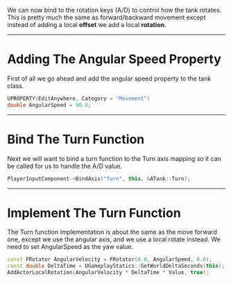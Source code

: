 We can now bind to the rotation keys (A/D) to control how the tank rotates. This is pretty much the same as forward/backward movement except instead of adding a local **offset** we add a local **rotation**.

---
# Adding The Angular Speed Property

First of all we go ahead and add the angular speed property to the tank class.

```cpp
UPROPERTY(EditAnywhere, Category = "Movement")
double AngularSpeed = 90.0;
```

---
# Bind The Turn Function

Next we will want to bind a turn function to the Turn axis mapping so it can be called for us to handle the A/D value.

```cpp
PlayerInputComponent->BindAxis("Turn", this, &ATank::Turn);
```

---
# Implement The Turn Function

The Turn function implementation is about the same as the move forward one, except we use the angular axis, and we use a local rotate instead. We need to set AngularSpeed as the yaw value.

```cpp
const FRotator AngularVelocity = FRotator(0.0, AngularSpeed, 0.0);
const double DeltaTime = UGameplayStatics::GetWorldDeltaSeconds(this);
AddActorLocalRotation(AngularVelocity * DeltaTime * Value, true);
```